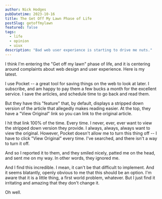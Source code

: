```yaml
---
author: Nick Hodges
pubDatetime: 2023-10-16
title: The Get Off My Lawn Phase of Life
postSlug: getoffmylawn
featured: false
tags:
  - life
  - opinion
  - uiux
description: "Bad web user experience is starting to drive me nuts."
---
```


I think I'm entering the "Get off my lawn" phase of life, and it is centering around complaints about web design and user experience. Here is my latest.

I use Pocket -- a great tool for saving things on the web to look at later. I subscribe, and am happy to pay them a few bucks a month for the excellent service. I save the articles, and schedule time to go back and read them.

But they have this "feature" that, by default, displays a stripped down version of the article that allegedly makes reading easier. At the top, they have a "View Original" link so you can link to the original article.

I hit that link 100% of the time. Every time. I never, ever, ever want to view the stripped down version they provide. I always, always, always want to view the original. However, Pocket doesn't allow me to turn this thing off -- I have to click "View Original" every time. I've searched, and there isn't a way to turn it off.

And so I reported it to them, and they smiled nicely, patted me on the head, and sent me on my way. In other words, they ignored me.

And I find this incredible. I mean, it can't be that difficult to implement. And it seems blatantly, openly obvious to me that this should be an option. I'm aware that it is a little thing, a first world problem, whatever. But I just find it irritating and amazing that they don't change it.

Oh well.
